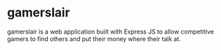 # gamerslair
gamerslair is a web application built with Express JS to allow competitive gamers to find others and put their money where their talk at.
